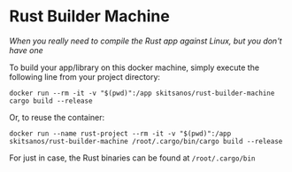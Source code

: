 # Rust Builder Machine
_When you really need to compile the Rust app against Linux, but you don't have one_

To build your app/library on this docker machine, simply execute the following line from your project directory:

```shell
docker run --rm -it -v "$(pwd)":/app skitsanos/rust-builder-machine cargo build --release
```

Or, to reuse the container:

```shell
docker run --name rust-project --rm -it -v "$(pwd)":/app skitsanos/rust-builder-machine /root/.cargo/bin/cargo build --release
```

For just in case, the Rust binaries can be found at `/root/.cargo/bin`

